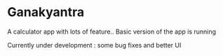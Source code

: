 # Ganakyantra

  A calculator app with lots of feature..
  Basic version of the app is running

Currently under development : some bug fixes and better UI
